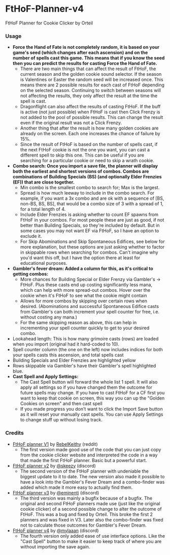 # FtHoF-Planner-v4

FtHoF Planner for Cookie Clicker by Orteil

<h3>Usage</h3>
<div>
    <ul>
        <li>
            <b>Force the Hand of Fate is not completely random, it is based on your game's seed (which changes
                after each ascension) and on the number of spells cast this game. This means that if you know
                the seed then you can predict the results for casting Force the Hand of Fate.</b>
            <ul>
                <li>There are two main things that can affect the result of FtHoF, the current season and the
                    golden cookie sound selector. If the season is Valentines or Easter the random seed will be
                    increased once. This means there are 2 possible results for each cast of FtHoF depending on
                    the selected season. Continuing to switch between seasons will not affecting the results,
                    they only affect the result at the time the spell is cast.
                </li>
                <li>Dragonflight can also affect the results of casting FtHoF. If the buff is active (not just
                    possible) when FtHoF is cast then Click Frenzy is not added to the pool of possible results.
                    This can change the result even if the original result was not a Click Frenzy.
                </li>
                <li>Another thing that after the result is how many golden cookies are already on the screen.
                    Each one increases the chance of failure by 15%.
                </li>
                <li>Since the result of FtHoF is based on the number of spells cast, if the next FtHoF cookie is
                    not the one you want, you can cast a different spell to skip this one. This can be useful if
                    you are searching for a particular cookie or need to skip a wrath cookie.
                </li>
            </ul>
        </li>
        <li>
            <b>Combo search: Once you import a save file, the planner will display both the earliest and
                shortest versions of combos. Combos are combinations of Building Specials (BS) (and optionally
                Elder Frenzies (EF)) that are close together.</b>
            <ul>
                <li>Min combo is the smallest combo to search for; Max is the largest.</li>
                <li>Spread is how much leeway to include in the combo search. For example, if you want a 3x
                    combo and are ok with a sequence of [BS, non-BS, BS, BS], that would be a combo size of 3
                    with a spread of 1, for a total length of 4.
                </li>
                <li>Include Elder Frenzies is asking whether to count EF spawns from FtHoF in your combos. For
                    most people these are just as good, if not better than Building Specials, so they're
                    included by default. But in some cases you may not want EF via FtHoF, so I have an option to
                    exclude it.
                </li>
                <li>For Skip Abominations and Skip Spontaneous Edifices, see below for more explanation, but
                    these options are just asking whether to factor in skippable rows when searching for combos.
                    Can't imagine why you'd want this off, but I have the option there at least for educational
                    purposes.
                </li>
            </ul>
        </li>
        <li>
            <b>Gambler's fever dream: Added a column for this, as it's critical to getting combos:</b>
            <ul>
                <li>More chances for Building Special or Elder Frenzy via Gambler's -> FtHoF. Plus these casts
                    end up costing significantly less mana, which can help with more spread-out combos. Hover
                    over the cookie when it's FtHoF to see what the cookie might contain
                </li>
                <li>Allows for more combos by skipping over certain rows when desired. (Abominations and
                    successful Spontaneous Edifice casts from Gambler's can both increment your spell counter
                    for free, i.e. without costing any mana.)
                </li>
                <li>For the same skipping reason as above, this can help in incrementing your spell counter
                    quickly to get to your desired combo.
                </li>
            </ul>
        </li>
        <li>Lookahead length: This is how many grimoire casts (rows) are loaded when you import (original had it
            hard-coded to 10).
        </li>
        <li>Spell counter column (the one on the left) now includes indices for both your spells casts this
            ascension, and total spells cast
        </li>
        <li>Building Specials and Elder Frenzies are highlighted yellow</li>
        <li>Rows skippable via Gambler's have their Gambler's spell highlighted blue.</li>
        <li>
            <b>Cast Spell and Apply Settings:</b>
            <ul>
                <li>The Cast Spell button will forward the whole list 1 spell. It will also apply all settings
                    so if you have changed them the outcome for future spells may change. If you have to cast
                    FtHoF for a CF first you want to keep that cookie on screen, this way you can up the "Golden
                    Cookies on screen" and then cast spell
                </li>
                <li>If you made progress you don't want to click the Import Save button as it will reset your
                    manually cast spells. You can use Apply Settings to change stuff up without losing track.
                </li>
            </ul>
        </li>
    </ul>
</div>


<h3>Credits</h3>
<div>
    <ul>
        <li><a href="http://fthof-planner.s3-website.us-east-2.amazonaws.com/">FtHoF planner V1</a> by
            <a href="https://www.reddit.com/user/RebelKeithy">RebelKeithy</a> (reddit)
            <ul>
                <li>The first version made good use of the code that you can just copy from the cookie clicker
                    website and interpreted the code in a way that made the first FtHoF planner. Basic but a
                    powerful start.
                </li>
            </ul>
        </li>
        <li><a href="https://messieurs.github.io/fthofplannerv2/">FtHoF planner v2</a> by
            <a href="https://discord.gg/cookie">@skeezy</a> (discord)
            <ul>
                <li>The second version of the FtHoF planner with undeniable the biggest update to it to date.
                    The new version also made it possible to have a look into the Gambler's Fever Dream and a
                    combo-finder was added which made it more easy to actually find them.
                </li>
            </ul>
        </li>
        <li><a href="https://eminenti.github.io/FtHoF-Planner-v3/">FtHoF planner v3</a> by
            <a href="https://discord.com/invite/r6hssr5">@eminenti</a> (discord)
            <ul>
                <li>The third version was mainly a bugfix because of a bugfix. The original and second FtHoF
                    planners made use (just like the original cookie clicker) of a second possible change to
                    alter the outcome of FtHoF. This was a bug and fixed by Orteil. This broke the first 2
                    planners and was fixed in V3. Later also the combo-finder was fixed not to calculate those
                    outcomes for Gambler's Fever Dream.
                </li>
            </ul>
        </li>
        <li><a href="https://mylaaan.github.io/FtHoF-Planner-v4/">FtHoF planner v4</a> by
            <a href="https://discord.gg/cookie">@mylaaan</a> (discord)
            <ul>
                <li>The fourth version only added ease of use interface options. Like the "Cast Spell" button to
                    make it easier to keep track of where you are without importing the save again.
                </li>
            </ul>
        </li>
    </ul>
<div>